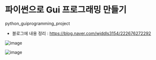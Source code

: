 # 파이썬으로 Gui 프로그래밍 만들기
python_guiprogramming_project

- 블로그에 내용 정리 : https://blog.naver.com/wjddls3154/222676272292

![image](https://user-images.githubusercontent.com/37132897/163294048-51713da3-0e9b-42ed-b9b1-c5f31c57c70c.png)

![image](https://user-images.githubusercontent.com/37132897/163294074-5ec11159-4251-4d28-9f0d-da8087dbd4f3.png)
